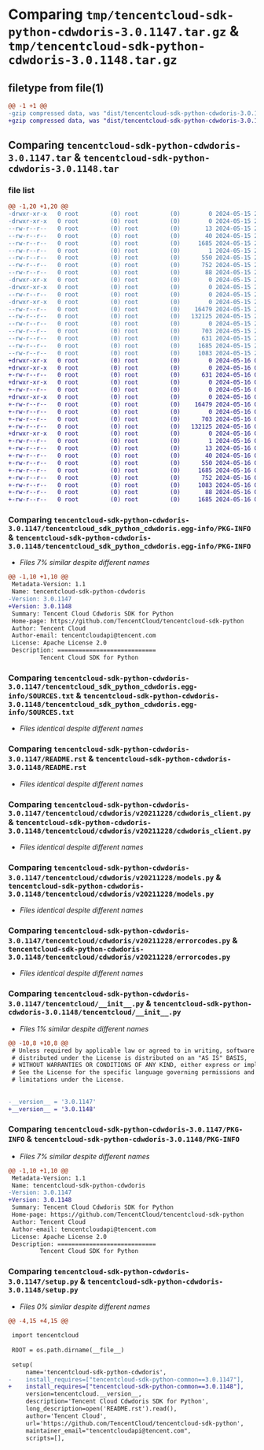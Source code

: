 # Comparing `tmp/tencentcloud-sdk-python-cdwdoris-3.0.1147.tar.gz` & `tmp/tencentcloud-sdk-python-cdwdoris-3.0.1148.tar.gz`

## filetype from file(1)

```diff
@@ -1 +1 @@
-gzip compressed data, was "dist/tencentcloud-sdk-python-cdwdoris-3.0.1147.tar", last modified: Wed May 15 20:47:49 2024, max compression
+gzip compressed data, was "dist/tencentcloud-sdk-python-cdwdoris-3.0.1148.tar", last modified: Thu May 16 08:06:21 2024, max compression
```

## Comparing `tencentcloud-sdk-python-cdwdoris-3.0.1147.tar` & `tencentcloud-sdk-python-cdwdoris-3.0.1148.tar`

### file list

```diff
@@ -1,20 +1,20 @@
-drwxr-xr-x   0 root         (0) root         (0)        0 2024-05-15 20:47:49.000000 tencentcloud-sdk-python-cdwdoris-3.0.1147/
-drwxr-xr-x   0 root         (0) root         (0)        0 2024-05-15 20:47:49.000000 tencentcloud-sdk-python-cdwdoris-3.0.1147/tencentcloud_sdk_python_cdwdoris.egg-info/
--rw-r--r--   0 root         (0) root         (0)       13 2024-05-15 20:47:49.000000 tencentcloud-sdk-python-cdwdoris-3.0.1147/tencentcloud_sdk_python_cdwdoris.egg-info/top_level.txt
--rw-r--r--   0 root         (0) root         (0)       40 2024-05-15 20:47:49.000000 tencentcloud-sdk-python-cdwdoris-3.0.1147/tencentcloud_sdk_python_cdwdoris.egg-info/requires.txt
--rw-r--r--   0 root         (0) root         (0)     1685 2024-05-15 20:47:49.000000 tencentcloud-sdk-python-cdwdoris-3.0.1147/tencentcloud_sdk_python_cdwdoris.egg-info/PKG-INFO
--rw-r--r--   0 root         (0) root         (0)        1 2024-05-15 20:47:49.000000 tencentcloud-sdk-python-cdwdoris-3.0.1147/tencentcloud_sdk_python_cdwdoris.egg-info/dependency_links.txt
--rw-r--r--   0 root         (0) root         (0)      550 2024-05-15 20:47:49.000000 tencentcloud-sdk-python-cdwdoris-3.0.1147/tencentcloud_sdk_python_cdwdoris.egg-info/SOURCES.txt
--rw-r--r--   0 root         (0) root         (0)      752 2024-05-15 20:47:49.000000 tencentcloud-sdk-python-cdwdoris-3.0.1147/README.rst
--rw-r--r--   0 root         (0) root         (0)       88 2024-05-15 20:47:49.000000 tencentcloud-sdk-python-cdwdoris-3.0.1147/setup.cfg
-drwxr-xr-x   0 root         (0) root         (0)        0 2024-05-15 20:47:49.000000 tencentcloud-sdk-python-cdwdoris-3.0.1147/tencentcloud/
-drwxr-xr-x   0 root         (0) root         (0)        0 2024-05-15 20:47:49.000000 tencentcloud-sdk-python-cdwdoris-3.0.1147/tencentcloud/cdwdoris/
--rw-r--r--   0 root         (0) root         (0)        0 2024-05-15 20:47:49.000000 tencentcloud-sdk-python-cdwdoris-3.0.1147/tencentcloud/cdwdoris/__init__.py
-drwxr-xr-x   0 root         (0) root         (0)        0 2024-05-15 20:47:49.000000 tencentcloud-sdk-python-cdwdoris-3.0.1147/tencentcloud/cdwdoris/v20211228/
--rw-r--r--   0 root         (0) root         (0)    16479 2024-05-15 20:47:49.000000 tencentcloud-sdk-python-cdwdoris-3.0.1147/tencentcloud/cdwdoris/v20211228/cdwdoris_client.py
--rw-r--r--   0 root         (0) root         (0)   132125 2024-05-15 20:47:49.000000 tencentcloud-sdk-python-cdwdoris-3.0.1147/tencentcloud/cdwdoris/v20211228/models.py
--rw-r--r--   0 root         (0) root         (0)        0 2024-05-15 20:47:49.000000 tencentcloud-sdk-python-cdwdoris-3.0.1147/tencentcloud/cdwdoris/v20211228/__init__.py
--rw-r--r--   0 root         (0) root         (0)      703 2024-05-15 20:47:49.000000 tencentcloud-sdk-python-cdwdoris-3.0.1147/tencentcloud/cdwdoris/v20211228/errorcodes.py
--rw-r--r--   0 root         (0) root         (0)      631 2024-05-15 20:47:49.000000 tencentcloud-sdk-python-cdwdoris-3.0.1147/tencentcloud/__init__.py
--rw-r--r--   0 root         (0) root         (0)     1685 2024-05-15 20:47:49.000000 tencentcloud-sdk-python-cdwdoris-3.0.1147/PKG-INFO
--rw-r--r--   0 root         (0) root         (0)     1083 2024-05-15 20:47:49.000000 tencentcloud-sdk-python-cdwdoris-3.0.1147/setup.py
+drwxr-xr-x   0 root         (0) root         (0)        0 2024-05-16 08:06:21.000000 tencentcloud-sdk-python-cdwdoris-3.0.1148/
+drwxr-xr-x   0 root         (0) root         (0)        0 2024-05-16 08:06:21.000000 tencentcloud-sdk-python-cdwdoris-3.0.1148/tencentcloud/
+-rw-r--r--   0 root         (0) root         (0)      631 2024-05-16 08:06:21.000000 tencentcloud-sdk-python-cdwdoris-3.0.1148/tencentcloud/__init__.py
+drwxr-xr-x   0 root         (0) root         (0)        0 2024-05-16 08:06:21.000000 tencentcloud-sdk-python-cdwdoris-3.0.1148/tencentcloud/cdwdoris/
+-rw-r--r--   0 root         (0) root         (0)        0 2024-05-16 08:06:21.000000 tencentcloud-sdk-python-cdwdoris-3.0.1148/tencentcloud/cdwdoris/__init__.py
+drwxr-xr-x   0 root         (0) root         (0)        0 2024-05-16 08:06:21.000000 tencentcloud-sdk-python-cdwdoris-3.0.1148/tencentcloud/cdwdoris/v20211228/
+-rw-r--r--   0 root         (0) root         (0)    16479 2024-05-16 08:06:21.000000 tencentcloud-sdk-python-cdwdoris-3.0.1148/tencentcloud/cdwdoris/v20211228/cdwdoris_client.py
+-rw-r--r--   0 root         (0) root         (0)        0 2024-05-16 08:06:21.000000 tencentcloud-sdk-python-cdwdoris-3.0.1148/tencentcloud/cdwdoris/v20211228/__init__.py
+-rw-r--r--   0 root         (0) root         (0)      703 2024-05-16 08:06:21.000000 tencentcloud-sdk-python-cdwdoris-3.0.1148/tencentcloud/cdwdoris/v20211228/errorcodes.py
+-rw-r--r--   0 root         (0) root         (0)   132125 2024-05-16 08:06:21.000000 tencentcloud-sdk-python-cdwdoris-3.0.1148/tencentcloud/cdwdoris/v20211228/models.py
+drwxr-xr-x   0 root         (0) root         (0)        0 2024-05-16 08:06:21.000000 tencentcloud-sdk-python-cdwdoris-3.0.1148/tencentcloud_sdk_python_cdwdoris.egg-info/
+-rw-r--r--   0 root         (0) root         (0)        1 2024-05-16 08:06:21.000000 tencentcloud-sdk-python-cdwdoris-3.0.1148/tencentcloud_sdk_python_cdwdoris.egg-info/dependency_links.txt
+-rw-r--r--   0 root         (0) root         (0)       13 2024-05-16 08:06:21.000000 tencentcloud-sdk-python-cdwdoris-3.0.1148/tencentcloud_sdk_python_cdwdoris.egg-info/top_level.txt
+-rw-r--r--   0 root         (0) root         (0)       40 2024-05-16 08:06:21.000000 tencentcloud-sdk-python-cdwdoris-3.0.1148/tencentcloud_sdk_python_cdwdoris.egg-info/requires.txt
+-rw-r--r--   0 root         (0) root         (0)      550 2024-05-16 08:06:21.000000 tencentcloud-sdk-python-cdwdoris-3.0.1148/tencentcloud_sdk_python_cdwdoris.egg-info/SOURCES.txt
+-rw-r--r--   0 root         (0) root         (0)     1685 2024-05-16 08:06:21.000000 tencentcloud-sdk-python-cdwdoris-3.0.1148/tencentcloud_sdk_python_cdwdoris.egg-info/PKG-INFO
+-rw-r--r--   0 root         (0) root         (0)      752 2024-05-16 08:06:21.000000 tencentcloud-sdk-python-cdwdoris-3.0.1148/README.rst
+-rw-r--r--   0 root         (0) root         (0)     1083 2024-05-16 08:06:21.000000 tencentcloud-sdk-python-cdwdoris-3.0.1148/setup.py
+-rw-r--r--   0 root         (0) root         (0)       88 2024-05-16 08:06:21.000000 tencentcloud-sdk-python-cdwdoris-3.0.1148/setup.cfg
+-rw-r--r--   0 root         (0) root         (0)     1685 2024-05-16 08:06:21.000000 tencentcloud-sdk-python-cdwdoris-3.0.1148/PKG-INFO
```

### Comparing `tencentcloud-sdk-python-cdwdoris-3.0.1147/tencentcloud_sdk_python_cdwdoris.egg-info/PKG-INFO` & `tencentcloud-sdk-python-cdwdoris-3.0.1148/tencentcloud_sdk_python_cdwdoris.egg-info/PKG-INFO`

 * *Files 7% similar despite different names*

```diff
@@ -1,10 +1,10 @@
 Metadata-Version: 1.1
 Name: tencentcloud-sdk-python-cdwdoris
-Version: 3.0.1147
+Version: 3.0.1148
 Summary: Tencent Cloud Cdwdoris SDK for Python
 Home-page: https://github.com/TencentCloud/tencentcloud-sdk-python
 Author: Tencent Cloud
 Author-email: tencentcloudapi@tencent.com
 License: Apache License 2.0
 Description: ============================
         Tencent Cloud SDK for Python
```

### Comparing `tencentcloud-sdk-python-cdwdoris-3.0.1147/tencentcloud_sdk_python_cdwdoris.egg-info/SOURCES.txt` & `tencentcloud-sdk-python-cdwdoris-3.0.1148/tencentcloud_sdk_python_cdwdoris.egg-info/SOURCES.txt`

 * *Files identical despite different names*

### Comparing `tencentcloud-sdk-python-cdwdoris-3.0.1147/README.rst` & `tencentcloud-sdk-python-cdwdoris-3.0.1148/README.rst`

 * *Files identical despite different names*

### Comparing `tencentcloud-sdk-python-cdwdoris-3.0.1147/tencentcloud/cdwdoris/v20211228/cdwdoris_client.py` & `tencentcloud-sdk-python-cdwdoris-3.0.1148/tencentcloud/cdwdoris/v20211228/cdwdoris_client.py`

 * *Files identical despite different names*

### Comparing `tencentcloud-sdk-python-cdwdoris-3.0.1147/tencentcloud/cdwdoris/v20211228/models.py` & `tencentcloud-sdk-python-cdwdoris-3.0.1148/tencentcloud/cdwdoris/v20211228/models.py`

 * *Files identical despite different names*

### Comparing `tencentcloud-sdk-python-cdwdoris-3.0.1147/tencentcloud/cdwdoris/v20211228/errorcodes.py` & `tencentcloud-sdk-python-cdwdoris-3.0.1148/tencentcloud/cdwdoris/v20211228/errorcodes.py`

 * *Files identical despite different names*

### Comparing `tencentcloud-sdk-python-cdwdoris-3.0.1147/tencentcloud/__init__.py` & `tencentcloud-sdk-python-cdwdoris-3.0.1148/tencentcloud/__init__.py`

 * *Files 1% similar despite different names*

```diff
@@ -10,8 +10,8 @@
 # Unless required by applicable law or agreed to in writing, software
 # distributed under the License is distributed on an "AS IS" BASIS,
 # WITHOUT WARRANTIES OR CONDITIONS OF ANY KIND, either express or implied.
 # See the License for the specific language governing permissions and
 # limitations under the License.
 
 
-__version__ = '3.0.1147'
+__version__ = '3.0.1148'
```

### Comparing `tencentcloud-sdk-python-cdwdoris-3.0.1147/PKG-INFO` & `tencentcloud-sdk-python-cdwdoris-3.0.1148/PKG-INFO`

 * *Files 7% similar despite different names*

```diff
@@ -1,10 +1,10 @@
 Metadata-Version: 1.1
 Name: tencentcloud-sdk-python-cdwdoris
-Version: 3.0.1147
+Version: 3.0.1148
 Summary: Tencent Cloud Cdwdoris SDK for Python
 Home-page: https://github.com/TencentCloud/tencentcloud-sdk-python
 Author: Tencent Cloud
 Author-email: tencentcloudapi@tencent.com
 License: Apache License 2.0
 Description: ============================
         Tencent Cloud SDK for Python
```

### Comparing `tencentcloud-sdk-python-cdwdoris-3.0.1147/setup.py` & `tencentcloud-sdk-python-cdwdoris-3.0.1148/setup.py`

 * *Files 0% similar despite different names*

```diff
@@ -4,15 +4,15 @@
 
 import tencentcloud
 
 ROOT = os.path.dirname(__file__)
 
 setup(
     name='tencentcloud-sdk-python-cdwdoris',
-    install_requires=["tencentcloud-sdk-python-common==3.0.1147"],
+    install_requires=["tencentcloud-sdk-python-common==3.0.1148"],
     version=tencentcloud.__version__,
     description='Tencent Cloud Cdwdoris SDK for Python',
     long_description=open('README.rst').read(),
     author='Tencent Cloud',
     url='https://github.com/TencentCloud/tencentcloud-sdk-python',
     maintainer_email="tencentcloudapi@tencent.com",
     scripts=[],
```

